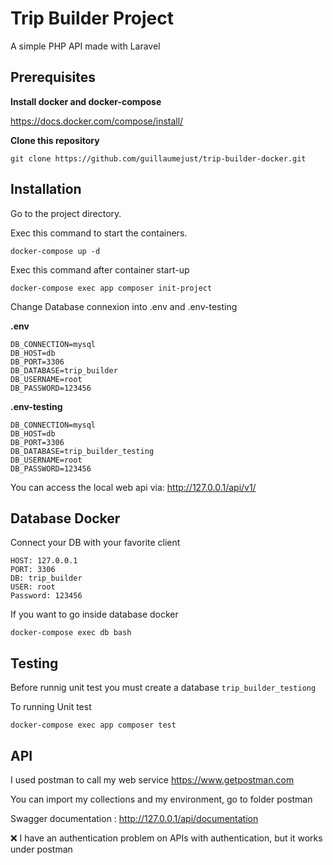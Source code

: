 # Trip Builder Project

A simple PHP API made with Laravel

## Prerequisites

**Install docker and docker-compose**

https://docs.docker.com/compose/install/

**Clone this repository**

```
git clone https://github.com/guillaumejust/trip-builder-docker.git
```

## Installation

Go to the project directory.

Exec this command to start the containers.

```
docker-compose up -d
```

Exec this command after container start-up 

```
docker-compose exec app composer init-project
```

Change Database connexion into .env and .env-testing

**.env**
```
DB_CONNECTION=mysql
DB_HOST=db
DB_PORT=3306
DB_DATABASE=trip_builder
DB_USERNAME=root
DB_PASSWORD=123456
```

**.env-testing**
```
DB_CONNECTION=mysql
DB_HOST=db
DB_PORT=3306
DB_DATABASE=trip_builder_testing
DB_USERNAME=root
DB_PASSWORD=123456
```

You can access the local web api via: http://127.0.0.1/api/v1/

## Database Docker

Connect your DB with your favorite client

```
HOST: 127.0.0.1
PORT: 3306
DB: trip_builder
USER: root
Password: 123456
```

If you want to go inside database docker

```
docker-compose exec db bash
```

## Testing 

Before runnig unit test you must create a database ```trip_builder_testiong```

To running Unit test
```
docker-compose exec app composer test
```

## API 

I used postman to call my web service https://www.getpostman.com

You can import my collections and my environment, go to folder postman

Swagger documentation : http://127.0.0.1/api/documentation

❌ I have an authentication problem on APIs with authentication, but it works under postman
